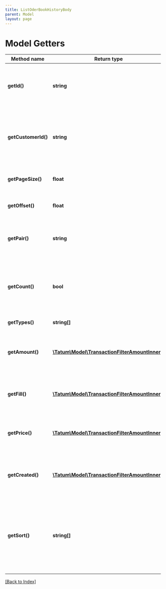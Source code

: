```yaml
---
title: ListOderBookHistoryBody
parent: Model
layout: page
---
```


# Model Getters

Method name | Return type | Description | Notes
------------ | ------------- | ------------- | -------------
**getId()** | **string** | Account ID. If present, only closed trades for given account will be present. | [optional]
**getCustomerId()** | **string** | Customer ID. If present, only closed trades for given customer will be present. | [optional]
**getPageSize()** | **float** | Max number of items per page is 50. |
**getOffset()** | **float** | Offset to obtain next page of the data. | [optional]
**getPair()** | **string** | Trade pair. If present, list historical trades for that pair. | [optional]
**getCount()** | **bool** | Get the total trade pair count based on the filter. Either count or pageSize is accepted. | [optional]
**getTypes()** | **string[]** | Trade types. | [optional]
**getAmount()** | [**\Tatum\Model\TransactionFilterAmountInner[]**](TransactionFilterAmountInner.md) | Amount of the trade. AND is used between filter options. | [optional]
**getFill()** | [**\Tatum\Model\TransactionFilterAmountInner[]**](TransactionFilterAmountInner.md) | Fill of the trade. AND is used between filter options. | [optional]
**getPrice()** | [**\Tatum\Model\TransactionFilterAmountInner[]**](TransactionFilterAmountInner.md) | Price of the trade. AND is used between filter options. | [optional]
**getCreated()** | [**\Tatum\Model\TransactionFilterAmountInner[]**](TransactionFilterAmountInner.md) | Created date of the trade. AND is used between filter options. | [optional]
**getSort()** | **string[]** | Sorts the result by selected property. The priority of the items is determined by order of the sort properties in array. | [optional]

[[Back to Index]](../index.md)
